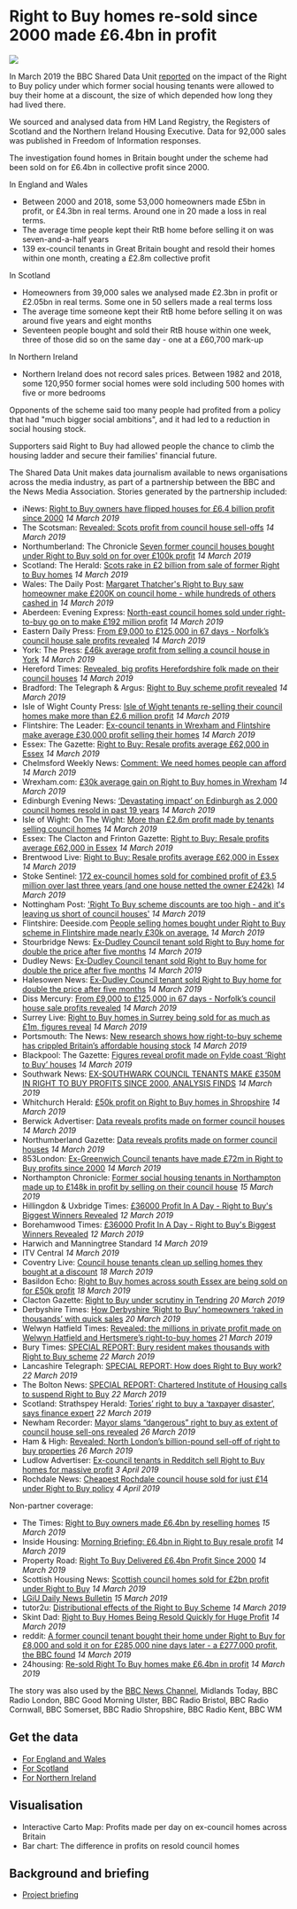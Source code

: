 # Right to Buy homes re-sold since 2000 made £6.4bn in profit

![](https://ichef.bbci.co.uk/news/624/cpsprodpb/D833/production/_90574355_mediaitem90574354.jpg)

In March 2019 the BBC Shared Data Unit [reported](https://www.bbc.co.uk/news/uk-47443183) on the impact of the Right to Buy policy under which former social housing tenants were allowed to buy their home at a discount, the size of which depended how long they had lived there.

We sourced and analysed data from HM Land Registry, the Registers of Scotland and the Northern Ireland Housing Executive.  Data for 92,000 sales was published in Freedom of Information responses.

The investigation found homes in Britain bought under the scheme had been sold on for £6.4bn in collective profit since 2000.

In England and Wales
* Between 2000 and 2018, some 53,000 homeowners made £5bn in profit, or £4.3bn in real terms.  Around one in 20 made a loss in real terms.
* The average time people kept their RtB home before selling it on was seven-and-a-half years
* 139 ex-council tenants in Great Britain bought and resold their homes within one month, creating a £2.8m collective profit 

In Scotland
* Homeowners from 39,000 sales we analysed made £2.3bn in profit or £2.05bn in real terms.  Some one in 50 sellers made a real terms loss
* The average time someone kept their RtB home before selling it on was around five years and eight months
* Seventeen people bought and sold their RtB house within one week, three of those did so on the same day - one at a £60,700 mark-up 

In Northern Ireland
* Northern Ireland does not record sales prices.  Between 1982 and 2018, some 120,950 former social homes were sold including 500 homes with five or more bedrooms

Opponents of the scheme said too many people had profited from a policy that had "much bigger social ambitions", and it had led to a reduction in social housing stock.

Supporters said Right to Buy had allowed people the chance to climb the housing ladder and secure their families' financial future. 

The Shared Data Unit makes data journalism available to news organisations across the media industry, as part of a partnership between the BBC and the News Media Association. Stories generated by the partnership included:

* iNews: [Right to Buy owners have flipped houses for £6.4 billion profit since 2000](https://inews.co.uk/news/right-to-buy-flipped-houses-six-billion-2000/) *14 March 2019*
* The Scotsman: [Revealed: Scots profit from council house sell-offs](https://www.scotsman.com/news/politics/revealed-scots-profit-from-council-house-sell-offs-1-4889145) *14 March 2019*
* Northumberland: The Chronicle [Seven former council houses bought under Right to Buy sold on for over £100k profit](https://www.chroniclelive.co.uk/news/north-east-news/seven-former-council-houses-bought-15966528) *14 March 2019*
* Scotland: The Herald: [Scots rake in £2 billion from sale of former Right to Buy homes](https://www.heraldscotland.com/news/17498896.scots-rake-in-2-billion-from-sale-of-former-right-to-buy-homes/) *14 March 2019*
* Wales: The Daily Post: [Margaret Thatcher's Right to Buy saw homeowner make £200K on council home - while hundreds of others cashed in](https://www.dailypost.co.uk/business/business-news/margaret-thatchers-right-buy-saw-15942995) *14 March 2019*
* Aberdeen: Evening Express: [North-east council homes sold under right-to-buy go on to make £192 million profit](https://www.eveningexpress.co.uk/fp/news/local/north-east-council-homes-sold-under-right-to-buy-go-on-to-make-192-million-profit/) *14 March 2019*
* Eastern Daily Press: [From £9,000 to £125,000 in 67 days - Norfolk’s council house sale profits revealed](https://www.edp24.co.uk/business/norfolk-suffolk-right-to-buy-council-house-sale-profits-1-5937154) *14 March 2019*
* York: The Press: [£46k average profit from selling a council house in York](https://www.yorkpress.co.uk/news/17498114.46k-average-profit-from-selling-a-council-house-in-york/) *14 March 2019*
* Hereford Times: [Revealed, big profits Herefordshire folk made on their council houses](https://www.herefordtimes.com/news/17498931.revealed-the-big-profits-herefordshire-people-made-on-their-council-houses/) *14 March 2019*
* Bradford: The Telegraph & Argus: [Right to Buy scheme profit revealed](https://www.thetelegraphandargus.co.uk/news/17498021.right-to-buy-scheme-profit-revealed/) *14 March 2019*
* Isle of Wight County Press: [Isle of Wight tenants re-selling their council homes make more than £2.6 million profit](https://www.countypress.co.uk/news/17500662.isle-of-wight-tenants-re-selling-their-council-homes-make-more-than-26-million-profit/?ref=twtrec) *14 March 2019*
* Flintshire: The Leader: [Ex-council tenants in Wrexham and Flintshire make average £30,000 profit selling their homes](https://www.leaderlive.co.uk/news/17500629.ex-council-tenants-in-wrexham-and-flintshire-make-average-30000-profit-selling-their-homes/) *14 March 2019*
* Essex: The Gazette: [Right to Buy: Resale profits average £62,000 in Essex](https://www.gazette-news.co.uk/news/17498344.right-to-buy-resale-profits-average-62000-in-essex/) *14 March 2019*
* Chelmsford Weekly News: [Comment: We need homes people can afford](https://www.gazette-news.co.uk/news/17501219.comment-we-need-homes-people-can-afford/) *14 March 2019*
* Wrexham.com: [£30k average gain on Right to Buy homes in Wrexham](http://www.wrexham.com/news/30k-average-gain-on-right-to-buy-homes-in-wrexham-165251.html) *14 March 2019*
* Edinburgh Evening News: [‘Devastating impact’ on Edinburgh as 2,000 council homes resold in past 19 years](https://www.edinburghnews.scotsman.com/news/politics/devastating-impact-on-edinburgh-as-2-000-council-homes-resold-in-past-19-years-1-4889074https://www.edinburghnews.scotsman.com/news/politics/devastating-impact-on-edinburgh-as-2-000-council-homes-resold-in-past-19-years-1-4889074) *14 March 2019*
* Isle of Wight: On The Wight: [More than £2.6m profit made by tenants selling council homes](https://onthewight.com/more-than-2-6m-profit-made-by-tenants-selling-council-homes/) *14 March 2019*
* Essex: The Clacton and Frinton Gazette: [Right to Buy: Resale profits average £62,000 in Essex](https://www.clactonandfrintongazette.co.uk/news/17498344.right-to-buy-resale-profits-average-62000-in-essex/) *14 March 2019*
* Brentwood Live: [Right to Buy: Resale profits average £62,000 in Essex](https://www.brentwoodlive.co.uk/news/17498344.right-to-buy-resale-profits-average-62000-in-essex/) *14 March 2019*
* Stoke Sentinel: [172 ex-council homes sold for combined profit of £3.5 million over last three years (and one house netted the owner £242k)](https://www.stokesentinel.co.uk/news/stoke-on-trent-news/172-ex-council-homes-sold-2640640) *14 March 2019*
* Nottingham Post: ['Right To Buy scheme discounts are too high - and it's leaving us short of council houses'](https://www.nottinghampost.com/news/nottingham-news/right-buy-scheme-discounts-high-2631452) *14 March 2019*
* Flintshire: Deeside.com [People selling homes bought under Right to Buy scheme in Flintshire made nearly £30k on average.](http://www.deeside.com/people-selling-homes-bought-under-right-to-buy-scheme-in-flintshire-made-nearly-30k-on-average/) *14 March 2019*
* Stourbridge News: [Ex-Dudley Council tenant sold Right to Buy home for double the price after five months](https://www.stourbridgenews.co.uk/news/17501834.ex-dudley-council-tenant-sold-right-to-buy-home-for-double-the-price-after-five-months/) *14 March 2019*
* Dudley News: [Ex-Dudley Council tenant sold Right to Buy home for double the price after five months](https://www.dudleynews.co.uk/news/17501834.ex-dudley-council-tenant-sold-right-to-buy-home-for-double-the-price-after-five-months/) *14 March 2019* 
* Halesowen News: [Ex-Dudley Council tenant sold Right to Buy home for double the price after five months](https://www.halesowennews.co.uk/news/17501834.ex-dudley-council-tenant-sold-right-to-buy-home-for-double-the-price-after-five-months/) *14 March 2019*
* Diss Mercury: [From £9,000 to £125,000 in 67 days - Norfolk’s council house sale profits revealed](https://www.dissmercury.co.uk/news/norfolk-suffolk-right-to-buy-council-house-sale-profits-1-5937154) *14 March 2019*
* Surrey Live: [Right to Buy homes in Surrey being sold for as much as £1m, figures reveal](https://www.getsurrey.co.uk/news/surrey-news/right-buy-homes-surrey-being-15957725) *14 March 2019*
* Portsmouth: The News: [New research shows how right-to-buy scheme has crippled Britain’s affordable housing stock](https://www.portsmouth.co.uk/news/politics/new-research-shows-how-right-to-buy-scheme-has-crippled-britain-s-affordable-housing-stock-1-8848786) *14 March 2019*
* Blackpool: The Gazette: [Figures reveal profit made on Fylde coast ‘Right to Buy’ houses](https://www.blackpoolgazette.co.uk/news/figures-reveal-profit-made-on-fylde-coast-right-to-buy-houses-1-9649920) *14 March 2019*
* Southwark News: [EX-SOUTHWARK COUNCIL TENANTS MAKE £350M IN RIGHT TO BUY PROFITS SINCE 2000, ANALYSIS FINDS](https://www.southwarknews.co.uk/news/right-to-buy-southwark-profit-council-homes/) *14 March 2019*
* Whitchurch Herald: [£50k profit on Right to Buy homes in Shropshire](https://www.whitchurchherald.co.uk/news/17501737.50k-profit-on-right-to-buy-homes-in-shropshire/) *14 March 2019*
* Berwick Advertiser: [Data reveals profits made on former council houses](https://www.berwick-advertiser.co.uk/news/data-reveals-profits-made-on-former-council-houses-1-4888817) *14 March 2019*
* Northumberland Gazette: [Data reveals profits made on former council houses](https://www.northumberlandgazette.co.uk/news/data-reveals-profits-made-on-former-council-houses-1-9648430) *14 March 2019*
* 853London: [Ex-Greenwich Council tenants have made £72m in Right to Buy profits since 2000](https://853london.com/2019/03/14/ex-greenwich-council-tenants-have-made-72m-in-right-to-buy-profits-since-2000/) *14 March 2019*
* Northampton Chronicle: [Former social housing tenants in Northampton made up to £148k in profit by selling on their council house](https://www.northamptonchron.co.uk/news/former-social-housing-tenants-in-northampton-made-up-to-148k-in-profit-by-selling-on-their-council-house-1-8851000) *15 March 2019*
* Hillingdon & Uxbridge Times: [£36000 Profit In A Day - Right to Buy's Biggest Winners Revealed](https://www.hillingdontimes.co.uk/news/17492809.36000-profit-in-a-day-right-to-buys-biggest-winners-revealed/) *12 March 2019*
* Borehamwood Times: [£36000 Profit In A Day - Right to Buy's Biggest Winners Revealed](https://www.borehamwoodtimes.co.uk/news/17492812.36000-profit-in-a-day-right-to-buys-biggest-winners-revealed/) *12 March 2019*
* Harwich and Manningtree Standard *14 March 2019*
* ITV Central *14 March 2019*
* Coventry Live: [Council house tenants clean up selling homes they bought at a discount](https://www.coventrytelegraph.net/news/coventry-news/council-house-tenants-clean-up-15991325) *18 March 2019*
* Basildon Echo: [Right to Buy homes across south Essex are being sold on for £50k profit](https://www.echo-news.co.uk/news/17509016.right-to-buy-homes-across-south-essex-are-being-sold-on-for-50k-profit/) *18 March 2019*
* Clacton Gazette: [Right to Buy under scrutiny in Tendring](https://www.clactonandfrintongazette.co.uk/news/17501753.right-to-buy-under-scrutiny-in-tendring/) *20 March 2019*
* Derbyshire Times: [How Derbyshire ‘Right to Buy’ homeowners ‘raked in thousands’ with quick sales](https://www.derbyshiretimes.co.uk/news/politics/how-derbyshire-right-to-buy-homeowners-raked-in-thousands-with-quick-sales-1-9662735) *20 March 2019* 
* Welwyn Hatfield Times: [Revealed: the millions in private profit made on Welwyn Hatfield and Hertsmere’s right-to-buy homes](https://www.whtimes.co.uk/news/right-to-buy-profits-in-welwyn-hatfield-and-hertsmere-1-5950385) *21 March 2019*
* Bury Times: [SPECIAL REPORT: Bury resident makes thousands with Right to Buy scheme](https://www.burytimes.co.uk/news/17518913.special-report-bury-resident-makes-thousands-with-right-to-buy-scheme/) *22 March 2019*
* Lancashire Telegraph: [SPECIAL REPORT: How does Right to Buy work?](https://www.thisislancashire.co.uk/news/17518918.special-report-how-does-right-to-buy-work/) *22 March 2019*
* The Bolton News: [SPECIAL REPORT: Chartered Institute of Housing calls to suspend Right to Buy](https://www.thisislancashire.co.uk/news/17518939.special-report-chartered-institute-of-housing-calls-to-suspend-right-to-buy/) *22 March 2019*
* Scotland: Strathspey Herald: [Tories’ right to buy a ‘taxpayer disaster’, says finance expert](https://www.strathspey-herald.co.uk/news/tories-right-to-buy-a-taxpayer-disaster-says-finance-expert-175962/) *22 March 2019*
* Newham Recorder: [Mayor slams “dangerous” right to buy as extent of council house sell-ons revealed](https://www.newhamrecorder.co.uk/news/newham-council-right-to-buy-resales-1-5956677) *26 March 2019*
* Ham & High: [Revealed: North London’s billion-pound sell-off of right to buy properties](https://www.hamhigh.co.uk/north-london-right-to-buy-resales-1-5956894) *26 March 2019*
* Ludlow Advertiser: [Ex-council tenants in Redditch sell Right to Buy homes for massive profit](https://www.ludlowadvertiser.co.uk/news/regional/17547391.ex-council-tenants-in-redditch-sell-right-to-buy-homes-for-massive-profit/) *3 April 2019*
* Rochdale News: [Cheapest Rochdale council house sold for just £14 under Right to Buy policy](https://www.rochdaleonline.co.uk/news-features/2/news-headlines/127085/cheapest-rochdale-council-house-sold-for-just-%C2%A314-under-right-to-buy-policy) *4 April 2019*


Non-partner coverage:

* The Times: [Right to Buy owners made £6.4bn by reselling homes](https://www.thetimes.co.uk/edition/news/right-to-buy-owners-made-6-4bn-by-reselling-homes-l6xxr76mn) *15 March 2019*
* Inside Housing: [Morning Briefing: £6.4bn in Right to Buy resale profit](https://www.insidehousing.co.uk/news/morning-briefing-64bn-in-right-to-buy-resale-profit-60624) *14 March 2019*
* Property Road: [Right To Buy Delivered £6.4bn Profit Since 2000](https://www.propertyroad.co.uk/right-to-buy-delivered-profit/) *14 March 2019*
* Scottish Housing News: [Scottish council homes sold for £2bn profit under Right to Buy](https://www.scottishhousingnews.com/article/scottish-council-homes-sold-for-2bn-profit-under-right-to-buy) *14 March 2019*
* [LGiU Daily News Bulletin](https://twitter.com/LGiU_Daily_News/status/1106455060798672896) *15 March 2019* 
* tutor2u: [Distributional effects of the Right to Buy Scheme](https://www.tutor2u.net/economics/blog/distributional-effects-of-the-right-to-buy-scheme) *14 March 2019*
* Skint Dad: [Right to Buy Homes Being Resold Quickly for Huge Profit](https://skintdad.co.uk/right-to-buy-sold-profit/) *14 March 2019*
* reddit: [A former council tenant bought their home under Right to Buy for £8,000 and sold it on for £285,000 nine days later - a £277,000 profit, the BBC found](https://www.reddit.com/r/ukpolitics/comments/b0xbee/a_former_council_tenant_bought_their_home_under/) *14 March 2019*
* 24housing: [Re-sold Right To Buy homes make £6.4bn in profit](https://www.24housing.co.uk/news/re-sold-right-to-buy-homes-make-6-4bn-in-profit-since-2000/) *14 March 2019*


The story was also used by the [BBC News Channel](https://drive.google.com/open?id=1J8hc0dvnaRbSNphk3I0SHtiWO0E-uwrQ), Midlands Today, BBC Radio London, BBC Good Morning Ulster, BBC Radio Bristol, BBC Radio Cornwall, BBC Somerset, BBC Radio Shropshire, BBC Radio Kent, BBC WM 

## Get the data

* [For England and Wales](https://docs.google.com/spreadsheets/d/1Zn9NeCMIOwl6HuqdhwfxWCj_OkZ4RP2AlRCfgN2ZJS8/edit?usp=sharing)
* [For Scotland](https://docs.google.com/spreadsheets/d/11twlEuKTyiG65gJ5lXPqMgLH-i2tUw2La4lw_Zp_WAQ/edit?usp=sharing)
* [For Northern Ireland](https://docs.google.com/spreadsheets/d/13Sao1zwb2G_MH7GUxAD3A4yVUnFTMdm4I_adiYnNrkc/edit?usp=sharing)

## Visualisation

* Interactive Carto Map: Profits made per day on ex-council homes across Britain
* Bar chart: The difference in profits on resold council homes

## Background and briefing

* [Project briefing](https://docs.google.com/document/d/18_VqDynYqC_gwfNpVUAyKz0UGvXeSFKdcoAfozaf-ko/edit?usp=sharing)
